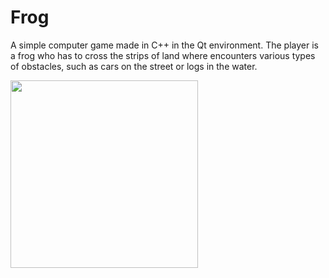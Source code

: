 # Frog

A simple computer game made in C++ in the Qt environment. The player is a frog who has to cross the strips of land where encounters various types of obstacles, such as cars on the street or logs in the water.

<img src="https://user-images.githubusercontent.com/82365324/229240865-7865adf3-ee95-4ee9-bdb6-373f7b470f75.png"  width="300" height="300">

